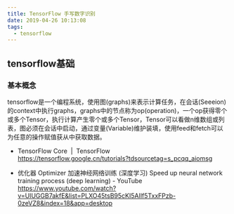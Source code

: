 ```yaml
---
title: TensorFlow 手写数字识别
date: 2019-04-26 10:13:08
tags:
  - tensorflow
---
```


## tensorflow基础

### 基本概念

tensorflow是一个编程系统，使用图(graphs)来表示计算任务，在会话(Seeeion)的context中执行graphs，graphs中的节点称为op(operation)，一个op获得零个或多个Tensor，执行计算产生零个或多个Tensor，Tensor可以看做n维数组或列表，图必须在会话中启动，通过变量(Variable)维护装填，使用feed和fetch可以为任意的操作赋值获从中获取数据。

* TensorFlow Core  |  TensorFlow </br>https://tensorflow.google.cn/tutorials?tdsourcetag=s_pcqq_aiomsg

* 优化器 Optimizer 加速神经网络训练 (深度学习) Speed up neural network training process (deep learning) - YouTube </br>https://www.youtube.com/watch?v=UlUGGB7akfE&list=PLXO45tsB95cKI5AIlf5TxxFPzb-0zeVZ8&index=18&app=desktop










